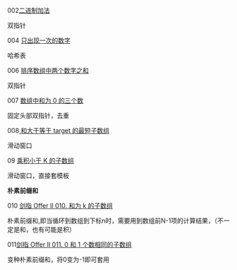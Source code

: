 002[二进制加法](https://leetcode-cn.com/problems/JFETK5/)

双指针

004 [只出现一次的数字 ](https://leetcode-cn.com/problems/WGki4K/)

哈希表

006  [排序数组中两个数字之和](https://leetcode-cn.com/problems/kLl5u1/)

双指针

007 [ 数组中和为 0 的三个数](https://leetcode-cn.com/problems/1fGaJU/)

固定头部双指针，去重

008[ 和大于等于 target 的最短子数组](https://leetcode-cn.com/problems/2VG8Kg/)

滑动窗口

09 [乘积小于 K 的子数组](https://leetcode-cn.com/problems/ZVAVXX/)

滑动窗口，直接套模板

**朴素前缀和**

010 [剑指 Offer II 010. 和为 k 的子数组](https://leetcode-cn.com/problems/QTMn0o/)

朴素前缀和,即当循环到数组到下标n时，需要用到数组前N-1项的计算结果，（不一定是和，也有可能是积）

011[剑指 Offer II 011. 0 和 1 个数相同的子数组](https://leetcode-cn.com/problems/A1NYOS/)

变种朴素前缀和，将0变为-1即可套用
